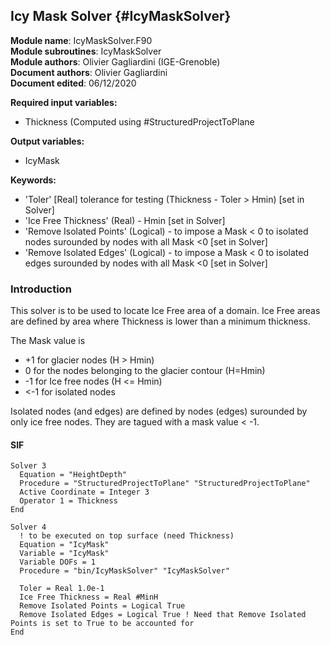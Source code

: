 ## Icy Mask Solver  {#IcyMaskSolver}

**Module name**: IcyMaskSolver.F90<br>
**Module subroutines**: IcyMaskSolver<br>
**Module authors**: Olivier Gagliardini (IGE-Grenoble)<br>
**Document authors**: Olivier Gagliardini<br> 
**Document edited**: 06/12/2020<br>

**Required input variables:**

 - Thickness (Computed using #StructuredProjectToPlane   

**Output variables:**

 - IcyMask 

**Keywords:**

 - 'Toler' [Real] tolerance for testing (Thickness - Toler > Hmin) [set in Solver]
 - 'Ice Free Thickness' (Real) - Hmin [set in Solver]
 - 'Remove Isolated Points' (Logical) - to impose a Mask < 0 to isolated nodes surounded by nodes with all Mask <0 [set in Solver]
 - 'Remove Isolated Edges' (Logical) - to impose a Mask < 0 to isolated edges surounded by nodes with all Mask <0 [set in Solver]

### Introduction

This solver is to be used to locate Ice Free area of a domain. Ice Free areas are defined by area where Thickness is lower than a minimum thickness. 

The Mask value is 
 - +1 for glacier nodes (H > Hmin)
 - 0 for the nodes belonging to the glacier contour (H=Hmin)
 - -1 for Ice free nodes (H <= Hmin)
 - <-1 for isolated nodes 

Isolated nodes (and edges) are defined by nodes (edges) surounded by only ice free nodes. They are tagued with a mask value < -1.  

#### SIF 

```
Solver 3
  Equation = "HeightDepth"
  Procedure = "StructuredProjectToPlane" "StructuredProjectToPlane"
  Active Coordinate = Integer 3
  Operator 1 = Thickness
End

Solver 4 
  ! to be executed on top surface (need Thickness)
  Equation = "IcyMask"
  Variable = "IcyMask"
  Variable DOFs = 1
  Procedure = "bin/IcyMaskSolver" "IcyMaskSolver"

  Toler = Real 1.0e-1
  Ice Free Thickness = Real #MinH
  Remove Isolated Points = Logical True 
  Remove Isolated Edges = Logical True ! Need that Remove Isolated Points is set to True to be accounted for 
End 
```

